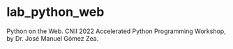 # lab_python_web
Python on the Web. CNII 2022 Accelerated Python Programming Workshop, by Dr. José Manuel Gómez Zea. 
